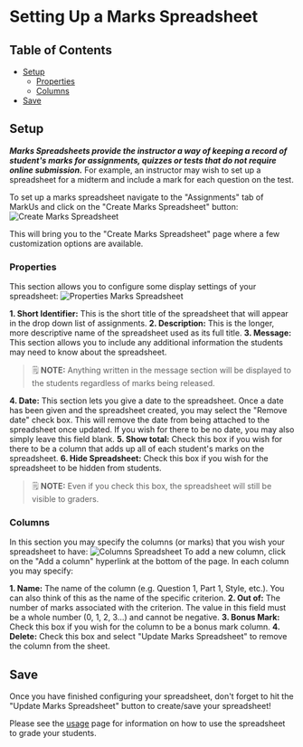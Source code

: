 # Setting Up a Marks Spreadsheet

## Table of Contents

- [Setup](#setup)
    - [Properties](#properties)
    - [Columns](#columns)
- [Save](#save)

## Setup

***Marks Spreadsheets provide the instructor a way of keeping a record of student's marks for assignments, quizzes or tests that do not require online submission.*** For example, an instructor may wish to set up a spreadsheet for a midterm and include a mark for each question on the test.

To set up a marks spreadsheet navigate to the "Assignments" tab of MarkUs and click on the "Create Marks Spreadsheet" button:
![Create Marks Spreadsheet](images/assignment-tab.png)

This will bring you to the "Create Marks Spreadsheet" page where a few customization options are available.

### Properties

This section allows you to configure some display settings of your spreadsheet:
![Properties Marks Spreadsheet](images/marks-spreadsheet-properties.png)

**1. Short Identifier:** This is the short title of the spreadsheet that will appear in the drop down list of assignments.
**2. Description:** This is the longer, more descriptive name of the spreadsheet used as its full title.
**3. Message:** This section allows you to include any additional information the students may need to know about the spreadsheet.
> :spiral_notepad: **NOTE:** Anything written in the message section will be displayed to the students regardless of marks being released.

**4. Date:** This section lets you give a date to the spreadsheet. Once a date has been given and the spreadsheet created, you may select the "Remove date" check box. This will remove the date from being attached to the spreadsheet once updated. If you wish for there to be no date, you may also simply leave this field blank.
**5. Show total:** Check this box if you wish for there to be a column that adds up all of each student's marks on the spreadsheet.
**6. Hide Spreadsheet:** Check this box if you wish for the spreadsheet to be hidden from students.
> :spiral_notepad: **NOTE:** Even if you check this box, the spreadsheet will still be visible to graders.

### Columns

In this section you may specify the columns (or marks) that you wish your spreadsheet to have:
![Columns Spreadsheet](images/marks-spreadsheet-columns.png)
To add a new column, click on the "Add a column" hyperlink at the bottom of the page. In each column you may specify:

**1. Name:** The name of the column (e.g. Question 1, Part 1, Style, etc.). You can also think of this as the name of the specific criterion.
**2. Out of:** The number of marks associated with the criterion. The value in this field must be a whole number (0, 1, 2, 3...) and cannot be negative.
**3. Bonus Mark:** Check this box if you wish for the column to be a bonus mark column.
**4. Delete:** Check this box and select "Update Marks Spreadsheet" to remove the column from the sheet.

## Save

Once you have finished configuring your spreadsheet, don't forget to hit the "Update Marks Spreadsheet" button to create/save your spreadsheet!

Please see the [usage](Instructor-Guide--Marks-Spreadsheets--Assigning-Marks.md) page for information on how to use the spreadsheet to grade your students.
